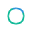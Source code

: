 <!DOCTYPE html>
<html lang="en">
<head>
  <meta charset="UTF-8" />
  <meta name="viewport" content="width=device-width, initial-scale=1.0"/>
  <title>Kaas and Company Accountants</title>

  <!-- Animate.css for quick keyframe effects -->
  <link
    rel="stylesheet"
    href="https://cdnjs.cloudflare.com/ajax/libs/animate.css/4.1.1/animate.min.css"
  />

  <!-- AOS for scroll animations -->
  <link
    rel="stylesheet"
    href="https://unpkg.com/aos@next/dist/aos.css"
  />

  <!-- Font Awesome -->
  <link
    rel="stylesheet"
    href="https://cdnjs.cloudflare.com/ajax/libs/font-awesome/5.15.4/css/all.min.css"
  />

  <style>
    /* Theme variables */
    :root {
      --primary: #1abc9c;
      --secondary: #3498db;
      --accent1: #9b59b6;
      --accent2: #e67e22;
      --dark: #2c3e50;
      --light: #ecf0f1;
    }

    /* Global reset & smooth scroll */
    * {
      margin: 0;
      padding: 0;
      box-sizing: border-box;
      scroll-behavior: smooth;
    }

    body {
      font-family: 'Segoe UI', Tahoma, sans-serif;
      background: var(--light);
      color: var(--dark);
      overflow-x: hidden;
    }

    a {
      text-decoration: none;
      color: inherit;
    }

    button {
      cursor: pointer;
      border: none;
      background: var(--primary);
      color: #fff;
      padding: 0.6em 1.2em;
      border-radius: 4px;
      transition: background 0.3s;
    }
    button:hover {
      background: var(--accent2);
    }

    /* Preloader */
    #preloader {
      position: fixed;
      inset: 0;
      background: #fff;
      display: flex;
      align-items: center;
      justify-content: center;
      z-index: 9999;
    }
    #preloader .loader {
      width: 40px;
      height: 40px;
      border: 4px solid var(--primary);
      border-top: 4px solid var(--secondary);
      border-radius: 50%;
      animation: spin 1s linear infinite;
    }
    @keyframes spin {
      to { transform: rotate(360deg); }
    }

    /* Sticky glass nav */
    nav {
      position: sticky;
      top: 0;
      width: 100%;
      background: rgba(255,255,255,0.8);
      backdrop-filter: blur(6px);
      padding: 0.8em 1.5em;
      z-index: 100;
      display: flex;
      justify-content: center;
      gap: 1.5em;
    }
    nav a {
      position: relative;
      font-weight: 500;
      padding: 0.5em;
      transition: color 0.3s;
    }
    nav a:hover {
      color: var(--accent2);
    }
    nav a::after {
      content: '';
      position: absolute;
      bottom: 0;
      left: 50%;
      width: 0;
      height: 2px;
      background: var(--accent2);
      transition: width 0.3s, left 0.3s;
    }
    nav a:hover::after {
      width: 100%;
      left: 0;
    }

    /* Header with parallax overlay */
    header {
      position: relative;
      min-height: 80vh;
      display: flex;
      align-items: center;
      justify-content: center;
      text-align: center;
      color: #fff;
      background: linear-gradient(135deg, var(--primary), var(--secondary));
      overflow: hidden;
    }
    header::before {
      content: '';
      position: absolute;
      inset: 0;
      background: url('https://images.pexels.com/photos/29585/pexels-photo.jpg') center/cover no-repeat;
      opacity: 0.2;
      transform: translateY(-20%);
      animation: parallax 20s linear infinite alternate;
    }
    @keyframes parallax {
      to { transform: translateY(20%); }
    }
    header h1 {
      font-size: 3rem;
      margin-bottom: 0.5rem;
      animation: pulse 2s infinite;
    }
    header p {
      font-size: 1.2rem;
      margin-bottom: 1.5rem;
    }
    @keyframes pulse {
      0%, 100% { transform: scale(1); }
      50%     { transform: scale(1.05); }
    }

    /* Section styling */
    section {
      padding: 4em 1.5em;
      max-width: 1000px;
      margin: auto;
    }
    section h2 {
      text-align: center;
      margin-bottom: 1em;
      font-size: 2rem;
      color: var(--dark);
    }
    section p {
      line-height: 1.6;
      margin-bottom: 1.2em;
    }

    /* Stats grid */
    .stats {
      display: grid;
      grid-template-columns: repeat(auto-fit, minmax(200px,1fr));
      gap: 2em;
      text-align: center;
    }
    .stat {
      background: #fff;
      padding: 2em 1em;
      border-radius: 8px;
      box-shadow: 0 4px 12px rgba(0,0,0,0.05);
      transition: transform 0.3s;
    }
    .stat:hover {
      transform: translateY(-5px);
    }
    .stat span {
      font-size: 2.5rem;
      display: block;
      color: var(--accent1);
      margin-bottom: 0.5em;
    }

    /* Form styling inside stats/chart */
    form {
      margin-top: 1.5em;
      background: #fff;
      padding: 1.5em;
      border-radius: 8px;
      box-shadow: 0 4px 12px rgba(0,0,0,0.05);
    }
    form label {
      display: block;
      margin-top: 0.8em;
    }
    form input, form select, form textarea {
      width: 100%;
      padding: 0.6em;
      margin-top: 0.3em;
      border: 1px solid #ccc;
      border-radius: 4px;
    }

    /* Chart canvas */
    #financeChart {
      max-width: 100%;
      margin: auto;
    }

    /* Review list */
    .review {
      background: #fff;
      padding: 1em;
      margin-top: 0.8em;
      border-left: 5px solid var(--primary);
      border-radius: 4px;
    }

    /* Footer */
    footer {
      text-align: center;
      padding: 2em 1em;
      background: var(--dark);
      color: #fff;
      margin-top: 2em;
    }

    /* Scroll-to-top button */
    #scrollTopButton {
      position: fixed;
      bottom: 30px;
      right: 30px;
      background: var(--accent2);
      color: #fff;
      padding: 0.8em;
      border-radius: 50%;
      font-size: 1.2rem;
      display: none;
      z-index: 200;
      box-shadow: 0 4px 12px rgba(0,0,0,0.2);
      transition: background 0.3s;
    }
    #scrollTopButton:hover {
      background: var(--accent1);
    }
  </style>
</head>
<body>

  <!-- Preloader -->
  <div id="preloader">
    <div class="loader"></div>
  </div>

  <!-- Header -->
  <header data-aos="fade-down">
    <h1>Kaas and Company Accountants</h1>
    <p>Your Trusted Chartered Accountants in Madhya Pradesh</p>
  </header>

  <!-- Navigation -->
  <nav>
    <a href="#about">About</a>
    <a href="#services">Services</a>
    <a href="#stats">Stats</a>
    <a href="#chart">Chart</a>
    <a href="#reviews">Reviews</a>
    <a href="#resources">Resources</a>
    <a href="#contact">Contact</a>
    <a href="#location">Location</a>
  </nav>

  <!-- About -->
  <section id="about" data-aos="fade-up">
    <h2>About Us</h2>
    <p>Kaas and Company is a professional Chartered Accountant firm based in Madhya Pradesh, India. With over 15 years of experience, we specialize in tax consultancy, auditing, financial planning, and business registration services.</p>
  </section>

  <!-- Services -->
  <section id="services" data-aos="fade-up">
    <h2>Our Services</h2>
    <ul>
      <li><i class="fas fa-file-invoice-dollar"></i> Income Tax Filing & Planning</li>
      <li><i class="fas fa-receipt"></i> GST Registration & Returns</li>
      <li><i class="fas fa-search-dollar"></i> Audit & Assurance Services</li>
      <li><i class="fas fa-building"></i> Company Incorporation & ROC Filings</li>
      <li><i class="fas fa-book"></i> Bookkeeping & Accounting</li>
      <li><i class="fas fa-chart-line"></i> Financial Advisory & Investment Planning</li>
    </ul>
  </section>

  <!-- Stats -->
  <section id="stats" class="stats" data-aos="fade-up">
    <div class="stat" data-tilt>
      <span id="clients">0</span>
      Clients Served
    </div>
    <div class="stat" data-tilt>
      <span id="years">0</span>
      Years of Experience
    </div>
    <div class="stat" data-tilt>
      <span id="projects">0</span>
      Projects Completed
    </div>

    <form id="counterForm">
      <label>Clients Served:</label>
      <input type="number" id="clientsInput" value="250" placeholder="Enter new clients served" />

      <label>Years of Experience:</label>
      <input type="number" id="yearsInput" value="15" placeholder="Enter new years of experience" />

      <label>Projects Completed:</label>
      <input type="number" id="projectsInput" value="120" placeholder="Enter new projects completed" />

      <button type="submit">Update Counters</button>
    </form>
  </section>

  <!-- Chart -->
  <section id="chart" data-aos="fade-left">
    <h2>Service Demand Overview</h2>
    <canvas id="financeChart" width="400" height="200"></canvas>

    <form id="chartForm">
      <label>Tax:</label>
      <input type="number" id="taxInput" value="65" placeholder="Enter new tax service demand" />

      <label>Audit:</label>
      <input type="number" id="auditInput" value="59" placeholder="Enter new audit service demand" />

      <label>GST:</label>
      <input type="number" id="gstInput" value="80" placeholder="Enter new GST service demand" />

      <label>Startup:</label>
      <input type="number" id="startupInput" value="81" placeholder="Enter new startup service demand" />

      <button type="submit">Update Chart</button>
    </form>
  </section>

  <!-- Reviews -->
  <section id="reviews" data-aos="fade-up">
    <h2>Rate & Review Us</h2>
    <form id="reviewForm">
      <label for="rating">Your Rating:</label>
      <select id="rating" required>
        <option value="">Select</option>
        <option value="5">★★★★★</option>
        <option value="4">★★★★☆</option>
        <option value="3">★★★☆☆</option>
        <option value="2">★★☆☆☆</option>
        <option value="1">★☆☆☆☆</option>
      </select>

      <label for="reviewText">Your Review:</label>
      <textarea id="reviewText" rows="4" required placeholder="Share your experience with us"></textarea>

      <button type="submit">Submit Review</button>
    </form>

    <h3>What People Are Saying:</h3>
    <div id="submittedReviews"></div>
  </section>

  <!-- Resources -->
  <section id="resources" data-aos="fade-up">
    <h2>Useful Resources</h2>
    <ul>
      <li><a href="#">Tax Filing Checklist (PDF)</a></li>
      <li><a href="#">GST Registration Guide (PDF)</a></li>
      <li><a href="#">Company Incorporation Steps (PDF)</a></li>
    </ul>
  </section>

  <!-- Contact -->
  <section id="contact" data-aos="fade-down">
    <h2>Contact Us</h2>
    <form action="mailto:contact@kaasaccountants.in" method="post" enctype="text/plain">
      <label>Name:</label>
      <input type="text" name="name" required />

      <label>Email:</label>
      <input type="email" name="email" required />

      <label>Message:</label>
      <textarea name="message" rows="5" required></textarea>

      <input type="submit" value="Send Message" />
    </form>
  </section>

  <!-- Location -->
  <section id="location" data-aos="fade-up">
    <h2>Find Us</h2>
    <p>
      Kaas and Company Accountants<br />
      2nd Floor, Shree Business Tower,<br />
      Near Sanwer Road, Indore, Madhya Pradesh – 452010
    </p>
    <iframe
      src="https://www.google.com/maps/embed?pb=!1m18!1m12!1m3!1d3956.684025610352!2d75.88934893591082!3d22.720408543010496!2m3!1f0!2f0!3f0!3m2!1i1024!2i768!4f13.1!3m3!1m2!1s0x398f0f0f0f0f0f0f%3A0xccfccfccfccfccfcc!2sShree%20Business%20Tower%2C%20Sanwer%20Road%2C%20Indore%2C%20Madhya%20Pradesh%20452010!5e0!3m2!1sen!2sin!4v1684030156335!5m2!1sen!2sin"
      width="100%"
      height="300"
      style="border:0;"
      allowfullscreen=""
      loading="lazy"
    ></iframe>
  </section>

  <!-- Footer -->
  <footer>
    <p>&copy; 2025 Kaas and Company Accountants. All rights reserved.</p>
  </footer>

  <!-- Scroll to Top -->
  <a id="scrollTopButton" href="#"><i class="fas fa-angle-up"></i></a>

  <!-- Libraries -->
  <script src="https://cdnjs.cloudflare.com/ajax/libs/Chart.js/3.9.1/chart.min.js"></script>
  <script src="https://unpkg.com/vanilla-tilt@1.7.0/dist/vanilla-tilt.min.js"></script>
  <script src="https://unpkg.com/aos@next/dist/aos.js"></script>

  <!-- Core JS -->
  <script>
    // Hide preloader
    window.addEventListener('load', () => {
      document.getElementById('preloader').style.display = 'none';
    });

    // Init AOS
    AOS.init({ duration: 1000, once: true });

    // Scroll-to-top
    const scrollBtn = document.getElementById('scrollTopButton');
    window.addEventListener('scroll', () => {
      if (window.scrollY > 300) scrollBtn.style.display = 'block';
      else scrollBtn.style.display = 'none';
    });
    scrollBtn.addEventListener('click', (e) => {
      e.preventDefault();
      window.scrollTo({ top: 0, behavior: 'smooth' });
    });

    // Scroll fade in
    const sections = document.querySelectorAll('section');
    const observer = new IntersectionObserver((entries) => {
      entries.forEach((entry) => {
        if (entry.isIntersecting)
          entry.target.classList.add('animate__animated', 'animate__fadeInUp');
      });
    }, { threshold: 0.1 });
    sections.forEach((sec) => observer.observe(sec));

    // Counter Animation
    function animateCounter(id, endValue) {
      const el = document.getElementById(id);
      let value = 0,
          increment = endValue / 60;
      const interval = setInterval(() => {
        value += increment;
        el.textContent = Math.floor(value);
        if (value >= endValue) {
          clearInterval(interval);
          el.textContent = endValue;
        }
      }, 30);
    }
    animateCounter('clients', 250);
    animateCounter('years', 15);
    animateCounter('projects', 120);

    // Chart.js Animation
    const ctx = document.getElementById('financeChart').getContext('2d');
    let financeChart = new Chart(ctx, {
      type: 'bar',
      data: {
        labels: ['Tax', 'Audit', 'GST', 'Startup'],
        datasets: [{
          label: 'Service Demand',
          data: [65, 59, 80, 81],
          backgroundColor: [
            varStyle('--primary'),
            varStyle('--secondary'),
            varStyle('--accent1'),
            varStyle('--accent2')
          ]
        }]
      },
      options: {
        animation: {
          duration: 1200,
          easing: 'easeOutBounce'
        },
        scales: {
          y: { beginAtZero: true }
        }
      }
    });

    // Helper to read CSS variables
    function varStyle(name) {
      return getComputedStyle(document.documentElement).getPropertyValue(name);
    }

    // Update counters from form
    document.getElementById('counterForm').addEventListener('submit', (e) => {
      e.preventDefault();
      animateCounter(
        'clients',
        parseInt(document.getElementById('clientsInput').value, 10)
      );
      animateCounter(
        'years',
        parseInt(document.getElementById('yearsInput').value, 10)
      );
      animateCounter(
        'projects',
        parseInt(document.getElementById('projectsInput').value, 10)
      );
    });

    // Update chart from form
    document.getElementById('chartForm').addEventListener('submit', (e) => {
      e.preventDefault();
      financeChart.data.datasets[0].data = [
        parseInt(document.getElementById('taxInput').value, 10),
        parseInt(document.getElementById('auditInput').value, 10),
        parseInt(document.getElementById('gstInput').value, 10),
        parseInt(document.getElementById('startupInput').value, 10)
      ];
      financeChart.update();
    });

    // Tilt effect
    VanillaTilt.init(document.querySelectorAll('.stat'), {
      max: 10,
      speed: 400,
      glare: true,
      'max-glare': 0.2
    });

    // Reviews
    document.getElementById('reviewForm').addEventListener('submit', (e) => {
      e.preventDefault();
      const reviewText = document.getElementById('reviewText').value;
      const reviewRating = document.getElementById('rating').value;
      const div = document.createElement('div');
      div.className = 'review animate__animated animate__fadeIn';
      const color = {
        '5': '#f1c40f',
        '4': '#f39c12',
        '3': '#f1c40f',
        '2': '#e67e22',
        '1': '#e74c3c'
      }[reviewRating] || '#333';
      div.innerHTML = `<strong style="color:${color}">${'★'.repeat(reviewRating)}</strong> – ${reviewText}`;
      document.getElementById('submittedReviews').append(div);
      document.getElementById('reviewForm').reset();
    });
  </script>

</body>
</html>
